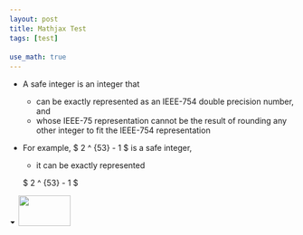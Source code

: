 ```yaml
---
layout: post
title: Mathjax Test
tags: [test]

use_math: true
---
```


* A safe integer is an integer that
  * can be exactly represented as an IEEE-754 double precision number, and
  * whose IEEE-75 representation cannot be the result of rounding any other integer to fit the IEEE-754 representation
* For example, $ 2 ^ {53} - 1 $ is a safe integer,
  * it can be exactly represented 
  
  $ 2 ^ {53} - 1 $
  
<img src='../assets/img/down.png'>

<img id="dimg_5" src="https://encrypted-tbn0.gstatic.com/images?q=tbn:ANd9GcRNLOS2WIU8mW9a4kUirYYBkfYh7VpbtBdeKL4sQ7doHPs2DqSWLSbdpow&amp;s" class="YQ4gaf zr758c" height="54" width="92" alt="" data-csiid="21" data-atf="4" data-deferred="3">